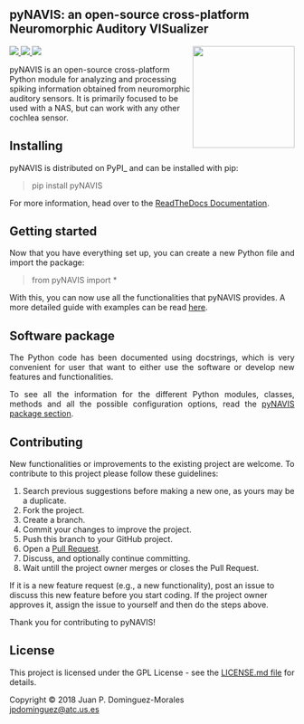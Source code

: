 ## pyNAVIS: an open-source cross-platform Neuromorphic Auditory VISualizer


<p>
<img align="right" height="180" width="180"  src="https://github.com/jpdominguez/pyNAVIS/blob/master/images/wiki-images/pynavis_logo.png"/>
<a href="http://www.gnu.org/licenses/gpl-3.0">
<img src="https://img.shields.io/badge/License-GPL%20v3-blue.svg"/>
</a>
<a href="https://pypi.python.org/pypi/pyNAVIS">
<img src="https://img.shields.io/pypi/v/pyNAVIS.svg"/>
</a>
<a href="https://pynavis.readthedocs.io/en/latest">
<img src="https://readthedocs.org/projects/pynavis/badge/?version=latest"/>
</a>
</p>



<p align="justify">

pyNAVIS is an open-source cross-platform Python module for analyzing and processing spiking information obtained from neuromorphic auditory sensors. It is primarily focused to be used with a NAS, but can work with any other cochlea sensor.</p>
</p>





<h2>Installing</h2>

<p align="justify">
pyNAVIS is distributed on PyPI_ and can be installed with pip:



>pip install pyNAVIS




For more information, head over to the <a href="https://pynavis.readthedocs.io/en/latest/">ReadTheDocs Documentation</a>.

</p>





<h2>Getting started</h2>

<p align="justify">
Now that you have everything set up, you can create a new Python file and import the package:


>from pyNAVIS import *

With this, you can now use all the functionalities that pyNAVIS provides. A more detailed guide with examples can be read <a href="https://pynavis.readthedocs.io/en/latest/Getting%20started.html">here</a>.

</p>







<h2>Software package</h2>

<p align="justify">
The Python code has been documented using docstrings, which is very convenient for user that want to either use the software or develop new features and functionalities.
</p>
<p align="justify">
To see all the information for the different Python modules, classes, methods and all the possible configuration options, read the <a href="https://pynavis.readthedocs.io/en/latest/pyNAVIS.html">pyNAVIS package section</a>.
</p>






<h2>Contributing</h2>

<p align="justify">
New functionalities or improvements to the existing project are welcome. To contribute to this project please follow these guidelines:
<ol align="justify">
<li> Search previous suggestions before making a new one, as yours may be a duplicate.</li>
<li> Fork the project.</li>
<li> Create a branch.</li>
<li> Commit your changes to improve the project.</li>
<li> Push this branch to your GitHub project.</li>
<li> Open a <a href="https://github.com/jpdominguez/pyNAVIS/pulls">Pull Request</a>.</li>
<li> Discuss, and optionally continue committing.</li>
<li> Wait untill the project owner merges or closes the Pull Request.</li>
</ol>
If it is a new feature request (e.g., a new functionality), post an issue to discuss this new feature before you start coding. If the project owner approves it, assign the issue to yourself and then do the steps above.
</p>
<p align="justify">
Thank you for contributing to pyNAVIS!
</p>






<h2>License</h2>
<p align="justify">
This project is licensed under the GPL License - see the <a href="https://github.com/jpdominguez/pyNAVIS/blob/master/LICENSE">LICENSE.md file</a> for details.
</p>

<p align="justify">
Copyright © 2018 Juan P. Dominguez-Morales<br>  
<a href="mailto:jpdominguez@atc.us.es">jpdominguez@atc.us.es</a>
</p>